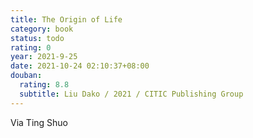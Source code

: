 ```yaml
---
title: The Origin of Life
category: book
status: todo
rating: 0
year: 2021-9-25
date: 2021-10-24 02:10:37+08:00
douban:
  rating: 8.8
  subtitle: Liu Dako / 2021 / CITIC Publishing Group
---
```


Via Ting Shuo
